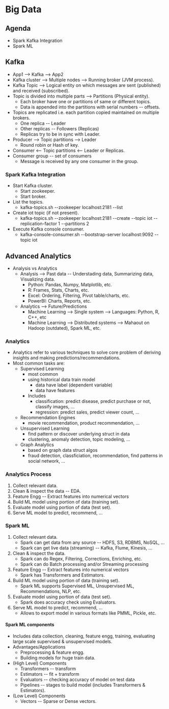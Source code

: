 # Big Data

## Agenda
* Spark Kafka Integration
* Spark ML

## Kafka
* App1 --> Kafka --> App2
* Kafka cluster --> Multiple nodes --> Running broker (JVM process).
* Kafka Topic --> Logical entity on which messages are sent (published) and received (subscribed).
* Topic is divided into multiple parts --> Partitions (Physical entity).
	* Each broker have one or partitions of same or different topics.
	* Data is appended into the partitions with serial numbers -- offsets.
* Topics are replicated i.e. each partition copied maintained on multiple brokers.
	* One replica -- Leader
	* Other replicas -- Followers (Replicas)
	* Replicas try to be in sync with Leader.
* Producer --> Topic partitions --> Leader 
	* Round robin or Hash of key.
* Consumer <-- Topic partitions <-- Leader or Replicas.
* Consumer group -- set of consumers
	* Message is received by any one consumer in the group.

### Spark Kafka Integration
* Start Kafka cluster.
	* Start zookeeper.
	* Start broker.
* List the topics.
	* kafka-topics.sh --zookeeper localhost:2181 --list
* Create iot topic (if not present).
	* kafka-topics.sh --zookeeper localhost:2181 --create --topic iot --replication-factor 1 --partitions 2
* Execute Kafka console consumer.
	* kafka-console-consumer.sh --bootstrap-server localhost:9092 --topic iot

## Advanced Analytics
* Analysis vs Analytics
	* Analysis --> Past data -- Understading data, Summarizing data, Visualizing data.
		* Python: Pandas, Numpy, Matplotlib, etc.
		* R: Frames, Stats, Charts, etc.
		* Excel: Ordering, Filtering, Pivot table/charts, etc.
		* PowerBI: Charts, Reports, etc. 
	* Analytics --> Future/Predictions
		* Machine Learning --> Single system --> Languages: Python, R, C++, etc
		* Machine Learning --> Distributed systems --> Mahaout on Hadoop (outdated), Spark ML, etc.

### Analytics
* Analytics refer to various techniques to solve core problem of deriving insights and making predictions/recommendations.
* Most common tasks are:
	* Supervised Learning
		* most common
		* using historical data train model
			* data have label (dependent variable)
			* data have features
		* Includes
			* classification: predict disease, predict purchase or not, classify images, ...
			* regression: predict sales, predict viewer count, ...
	* Recommendation Engines
		* movie recommendation, product recommendation, ...
	* Unsupervised Learning
		* find pattern or discover underlying struct in data
		* clustering, anomaly detection, topic modeling, ...
	* Graph Analytics
		* based on graph data struct algos
		* fraud detection, classficiation, recommendation, find patterns in social network, ...

### Analytics Process
1. Collect relevant data.
2. Clean & inspect the data -- EDA.
3. Feature Engg -- Extract features into numerical vectors
4. Build ML model using portion of data (training set).
5. Evaluate model using portion of data (test set).
6. Serve ML model to predict, recommend, ...


### Spark ML
1. Collect relevant data.
	* Spark can get data from any source -- HDFS, S3, RDBMS, NoSQL, ...
	* Spark can get live data (streaming) -- Kafka, Flume, Kinesis, ...
2. Clean & inspect the data.
	* Spark can do Regex, Filtering, Corrections, Enriching, etc.
	* Spark can do Batch processing and/or Streaming processing
3. Feature Engg -- Extract features into numerical vectors
	* Spark has Transformers and Estimators.
4. Build ML model using portion of data (training set).
	* Spark ML supports Supervised ML, Unsupervised ML, Recommendations, NLP, etc.
5. Evaluate model using portion of data (test set).
	* Spark does accuracy check using Evaluators.
6. Serve ML model to predict, recommend, ...
	* Allows to export model in various formats like PMML, Pickle, etc.

#### Spark ML components
* Includes data collection, cleaning, feature engg, training, evaluating large scale supervised & unsupervised models.
* Advantages/Applications
	* Preprocessing & feature engg.
	* Building models for huge train data.
* (High Level) Components
	* Transformers -- transform
	* Estimators -- fit + transform
	* Evaluators -- checking accuracy of model on test data
	* Pipelines -- stages to build model (includes Transformers & Estimators).
* (Low Level) Components
	* Vectors -- Sparse or Dense vectors.
